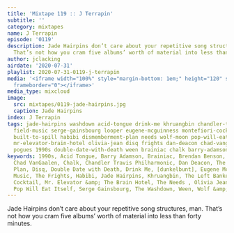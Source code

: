 ```yaml
---
title: 'Mixtape 119 :: J Terrapin'
subtitle: ''
category: mixtapes
name: J Terrapin
episode: '0119'
description: Jade Hairpins don’t care about your repetitive song structures, man.
  That’s not how you cram five albums’ worth of material into less than forty minutes.
author: jclacking
airdate: '2020-07-31'
playlist: 2020-07-31-0119-j-terrapin
media: '<iframe width="100%" style="margin-bottom: 1em;" height="120" src="https://www.mixcloud.com/widget/iframe/?feed=%2Fthe-lacking-org%2Fquqzem-119-j-terrapin%2F&hide_artwork=1&hide_cover=1&light=1"
  frameborder="0"></iframe>'
media_type: mixcloud
image:
  src: mixtapes/0119-jade-hairpins.jpg
  caption: Jade Hairpins
index: J Terrapin
tags: jade-hairpins washdown acid-tongue drink-me khruangbin chandler-travis-philharmonic
  field-music serge-gainsbourg looper eugene-mcguinness montefiori-cocktail left-banke
  built-to-spill habibi dismemberment-plan needs wolf-moon pop-will-eat-itself dunkelbunt
  mr-elevator-brain-hotel olivia-jean disq frights dan-deacon chad-vangaalen brendan-benson
  pogues 1990s double-date-with-death ween brainiac chalk barry-adamson
keywords: 1990s, Acid Tongue, Barry Adamson, Brainiac, Brendan Benson, Built To Spill,
  Chad VanGaalen, Chalk, Chandler Travis Philharmonic, Dan Deacon, The Dismemberment
  Plan, Disq, Double Date with Death, Drink Me, [dunkelbunt], Eugene McGuinness, Field
  Music, The Frights, Habibi, Jade Hairpins, Khruangbin, The Left Banke, Looper, Montefiori
  Cocktail, Mr. Elevator &amp; The Brain Hotel, The Needs , Olivia Jean, The Pogues,
  Pop Will Eat Itself, Serge Gainsbourg, The Washdown, Ween, Wolf &amp; Moon
---
```

Jade Hairpins don’t care about your repetitive song structures, man. That’s not how you cram five albums’ worth of material into less than forty minutes.
